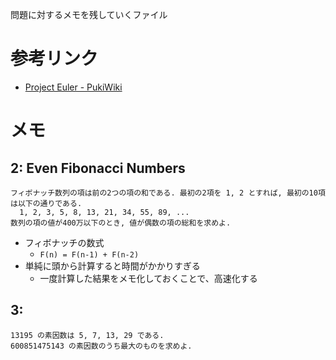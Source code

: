 問題に対するメモを残していくファイル

# 参考リンク

- [Project Euler - PukiWiki](https://odz.sakura.ne.jp/projecteuler/)

# メモ

## 2: Even Fibonacci Numbers

```
フィボナッチ数列の項は前の2つの項の和である. 最初の2項を 1, 2 とすれば, 最初の10項は以下の通りである.
  1, 2, 3, 5, 8, 13, 21, 34, 55, 89, ...
数列の項の値が400万以下のとき, 値が偶数の項の総和を求めよ.
```

- フィボナッチの数式
  - `F(n) = F(n-1) + F(n-2)`
- 単純に頭から計算すると時間がかかりすぎる
  - 一度計算した結果をメモ化しておくことで、高速化する

## 3: 

```
13195 の素因数は 5, 7, 13, 29 である.
600851475143 の素因数のうち最大のものを求めよ.
```
